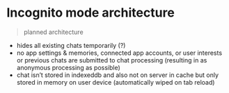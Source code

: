 # Incognito mode architecture 

> planned architecture 

- hides all existing chats temporarily (?)
- no app settings & memories, connected app accounts, or user interests or previous chats are submitted to chat processing (resulting in as anonymous processing as possible)
- chat isn’t stored in indexeddb and also not on server in cache but only stored in memory on user device (automatically wiped on tab reload)